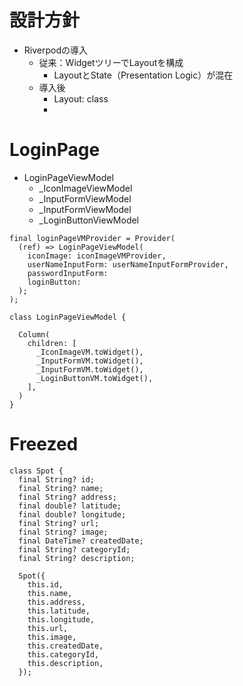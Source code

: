 # 設計方針
- Riverpodの導入
  - 従来：WidgetツリーでLayoutを構成
    - LayoutとState（Presentation Logic）が混在
  - 導入後
    - Layout: class
    - 

# LoginPage
- LoginPageViewModel
  - _IconImageViewModel
  - _InputFormViewModel
  - _InputFormViewModel
  - _LoginButtonViewModel

```
final loginPageVMProvider = Provider(
  (ref) => LoginPageViewModel(
    iconImage: iconImageVMProvider,
    userNameInputForm: userNameInputFormProvider,
    passwordInputForm: 
    loginButton: 
  );
);

class LoginPageViewModel {

  Column(
    children: [
      _IconImageVM.toWidget(),
      _InputFormVM.toWidget(),
      _InputFormVM.toWidget(),
      _LoginButtonVM.toWidget(),
    ],
  )
}
```

# Freezed
```
class Spot {
  final String? id;
  final String? name;
  final String? address;
  final double? latitude;
  final double? longitude;
  final String? url;
  final String? image;
  final DateTime? createdDate;
  final String? categoryId;
  final String? description;

  Spot({
    this.id,
    this.name,
    this.address,
    this.latitude,
    this.longitude,
    this.url,
    this.image,
    this.createdDate,
    this.categoryId,
    this.description,
  });
```